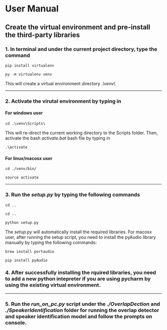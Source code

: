 # User Manual

## Create the virtual environment and pre-install the  third-party libraries

### 1. In terminal and under the current project directory, type the command

```
pip install virtualenv
```
```
py -m virtualenv venv
```

This will create a virtual environment directory *.\venv\\*

----

### 2. Activate the virutal environment by typing in

#### For windows user
```
cd .\venv\Scripts\
```
This will re-direct the current working directory to the Scripts folder. Then, activate the bash *activate.bat* bash file by typing in
```
.\activate
```

#### For linux/macosx user
```
cd ./venv/bin/
```

```
source activate
```

---



### 3. Run the *setup.py* by typing the following commands
```
cd ..
```
```
cd ..
```
```
python setup.py

```

The *setup.py* will automatically install the required libraries. For macosx user, after running the setup script, you need to install the pyAudio library manually by typing the following commands:

```
brew install portaudio
```

```
pip install pyAudio
```

### 4. After successfully installing the rquired libraries, you need to add a new python intepreter if you are using pycharm by using the existing virtual environment. 
---
### 5. Run the *run_on_pc.py* script under the *./OverlapDection* and *./SpeakerIdentification* folder for running the overlap detector and speaker identification model and follow the prompts on console.


